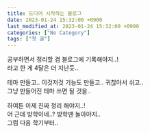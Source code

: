 ```yaml
---
title: 드디어 시작하는 블로그
date: 2023-01-24 15:32:00 +0900
last_modified_at: 2023-01-24 15:32:00 +0900
categories: ["No Category"]
tags: ["첫 글"]
---
```


공부하면서 정리할 겸 블로그에 기록해야지..!  
라고 한 게 4달은 더 지난듯..

테마 만들고.. 이것저것 기능도 만들고.. 귀찮아서 쉬고..  
그냥 만들어진 테마 쓰면 될 것을..

하여튼 이제 진짜 정리 해야지..!  
어 근데 방학이네..? 방학땐 놀아야지..  
그럼 다음 학기부터..
